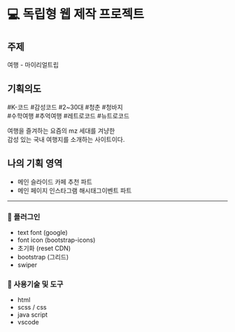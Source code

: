 # :computer: 독립형 웹 제작 프로젝트

## 주제
여행 - 마이리얼트립 

## 기획의도

#K-코드 #감성코드 #2~30대 #청춘 #청바지   
#수학여행 #추억여행 #레트로코드 #뉴트로코드 

여행을 즐겨하는 요즘의 mz 세대를 겨냥한      
감성 있는 국내 여행지를 소개하는 사이트이다.

## 나의 기획 영역

- 메인 슬라이드 카페 추천 파트
- 메인 페이지 인스타그램 해시태그이벤트 파트

- - -

### :pushpin: 플러그인
- text font (google)
- font icon (bootstrap-icons)
- 초기화 (reset CDN)
- bootstrap (그리드)
- swiper

### :pushpin: 사용기술 및 도구
- html
- scss / css
- java script
- vscode
